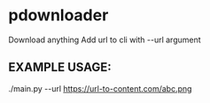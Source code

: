 # pdownloader
Download anything
Add url to cli with --url argument

EXAMPLE USAGE:
---

./main.py --url https://url-to-content.com/abc.png
